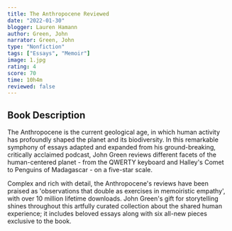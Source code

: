 ```yaml
---
title: The Anthropocene Reviewed
date: "2022-01-30"
blogger: Lauren Hamann
author: Green, John
narrator: Green, John
type: "Nonfiction"
tags: ["Essays", "Memoir"]
image: 1.jpg
rating: 4
score: 70
time: 10h4m
reviewed: false
---
```


## Book Description

The Anthropocene is the current geological age, in which human activity has profoundly shaped the planet and its biodiversity. In this remarkable symphony of essays adapted and expanded from his ground-breaking, critically acclaimed podcast, John Green reviews different facets of the human-centered planet - from the QWERTY keyboard and Halley's Comet to Penguins of Madagascar - on a five-star scale.

Complex and rich with detail, the Anthropocene's reviews have been praised as 'observations that double as exercises in memoiristic empathy', with over 10 million lifetime downloads. John Green's gift for storytelling shines throughout this artfully curated collection about the shared human experience; it includes beloved essays along with six all-new pieces exclusive to the book.
